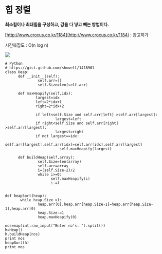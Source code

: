 # 힙 정렬

**최소힙이나 최대힙을 구성하고, 값을 다 넣고 빼는 방법이다.**

[http://www.crocus.co.kr/1184](http://www.crocus.co.kr/1184) : 참고하기

시간복잡도 : O\(n log n\) 

![](../../.gitbook/assets/heapsort_avg_case.gif.gif)

```text
# Python
# https://gist.github.com/showell/1418901
class Heap:
      def __init__(self):
               self.arr=[]
               self.Size=len(self.arr)

      def maxHeapify(self,idx):
              largest=idx
              left=2*idx+1
              right=2*idx+2
 
              if left<self.Size and self.arr[left] >self.arr[largest]:
                       largest=left
              if right<self.Size and self.arr[right] >self.arr[largest]:
                       largest=right
              if not largest==idx:
                         self.arr[largest],self.arr[idx]=self.arr[idx],self.arr[largest]
                         self.maxHeapify(largest)

      def buildHeap(self,array):
               self.Size=len(array)
               self.arr=array
               i=(self.Size-2)/2
               while i>=0:
                     self.maxHeapify(i)
                     i-=1
 

def heapSort(heap):
       while heap.Size >1:
               heap.arr[0],heap.arr[heap.Size-1]=heap.arr[heap.Size-1],heap.arr[0]
               heap.Size-=1
               heap.maxHeapify(0)
 
nos=map(int,raw_input("Enter no's: ").split())
h=Heap()
h.buildHeap(nos)
print nos   
heapSort(h)
print nos 
```

  


